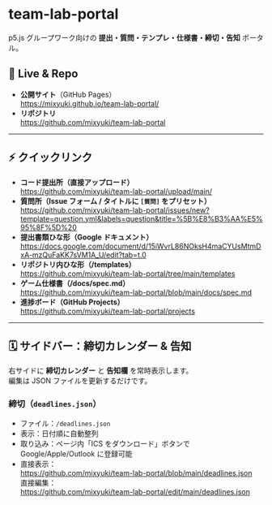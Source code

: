 # team-lab-portal

p5.js グループワーク向けの **提出・質問・テンプレ・仕様書・締切・告知** ポータル。

## 🔗 Live & Repo

- **公開サイト**（GitHub Pages）  
  https://mixyuki.github.io/team-lab-portal/
- **リポジトリ**  
  https://github.com/mixyuki/team-lab-portal

---

## ⚡ クイックリンク

- **コード提出所（直接アップロード）**  
  https://github.com/mixyuki/team-lab-portal/upload/main/
- **質問所（Issue フォーム / タイトルに `[質問]` をプリセット）**  
  https://github.com/mixyuki/team-lab-portal/issues/new?template=question.yml&labels=question&title=%5B%E8%B3%AA%E5%95%8F%5D%20
- **提出書類ひな形（Google ドキュメント）**  
  https://docs.google.com/document/d/15iWvrL86NOksH4maCYUsMtmDxA-mzQuFaKK7sVM1A_U/edit?tab=t.0
- **リポジトリ内ひな形（/templates）**  
  https://github.com/mixyuki/team-lab-portal/tree/main/templates
- **ゲーム仕様書（/docs/spec.md）**  
  https://github.com/mixyuki/team-lab-portal/blob/main/docs/spec.md
- **進捗ボード（GitHub Projects）**  
  https://github.com/mixyuki/team-lab-portal/projects

---

## 🗓️ サイドバー：締切カレンダー & 告知

右サイドに **締切カレンダー** と **告知欄** を常時表示します。  
編集は JSON ファイルを更新するだけです。

### 締切（`deadlines.json`）
- ファイル：`/deadlines.json`
- 表示：日付順に自動整列
- 取り込み：ページ内「ICS をダウンロード」ボタンで Google/Apple/Outlook に登録可能
- 直接表示：  
  https://github.com/mixyuki/team-lab-portal/blob/main/deadlines.json  
  直接編集：  
  https://github.com/mixyuki/team-lab-portal/edit/main/deadlines.json

